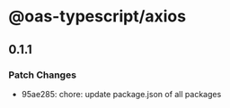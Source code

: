 # @oas-typescript/axios

## 0.1.1

### Patch Changes

- 95ae285: chore: update package.json of all packages
